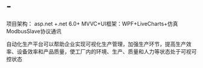 # -
项目架构：
asp.net +.net 6.0+ MVVC+UI框架：WPF+LiveCharts+仿真ModbusSlave协议通讯

自动化生产平台可以帮助企业实现可视化生产管理，加强生产环节，提高生产效率、设备效率和产品质量，使工厂内的环境、生产、质量和人力等状态处于可视可控状态

